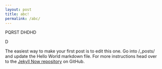 ```yaml
---
layout: post
title: abc!
permalink: /abc/
---
```



PQRST   DHDHD


D


The easiest way to make your first post is to edit this one. Go into /_posts/ and update the Hello World markdown file. For more instructions head over to the [Jekyll Now repository](https://github.com/barryclark/jekyll-now) on GitHub.
